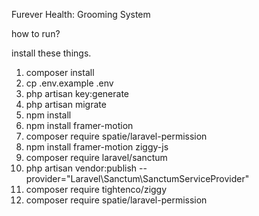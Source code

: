 Furever Health: Grooming System

how to run?

install these things.
1. composer install
2. cp .env.example .env
3. php artisan key:generate
4. php artisan migrate
5. npm install
6. npm install framer-motion
7. composer require spatie/laravel-permission
8. npm install framer-motion ziggy-js
9. composer require laravel/sanctum
10. php artisan vendor:publish --provider="Laravel\Sanctum\SanctumServiceProvider"
11. composer require tightenco/ziggy
12. composer require spatie/laravel-permission
